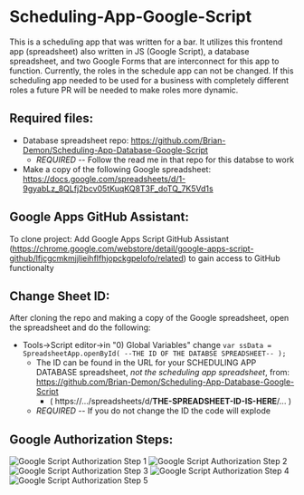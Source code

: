 # Scheduling-App-Google-Script
This is a scheduling app that was written for a bar. It utilizes this frontend app (spreadsheet) also written in JS (Google Script), a database spreadsheet, and two Google Forms that are interconnect for this app to function. Currently, the roles in the schedule app can not be changed. If this scheduling app needed to be used for a business with completely different roles a future PR will be needed to make roles more dynamic.

## Required files:
  - Database spreadsheet repo: https://github.com/Brian-Demon/Scheduling-App-Database-Google-Script
       - *REQUIRED* -- Follow the read me in that repo for this databse to work
  - Make a copy of the following Google spreadsheet: https://docs.google.com/spreadsheets/d/1-9gyabLz_8QLfj2bcv05tKuqKQ8T3F_doTQ_7K5Vd1s

## Google Apps GitHub Assistant:
To clone project:
Add Google Apps Script GitHub Assistant (https://chrome.google.com/webstore/detail/google-apps-script-github/lfjcgcmkmjjlieihflfhjopckgpelofo/related) to gain access to GitHub functionalty

## Change Sheet ID:
After cloning the repo and making a copy of the Google spreadsheet, open the spreadsheet and do the following:
  - Tools->Script editor->in "0) Global Variables" change `var ssData = SpreadsheetApp.openById( --THE ID OF THE DATABSE SPREADSHEET-- );`
    - The ID can be found in the URL for your SCHEDULING APP DATABASE spreadsheet, *not the scheduling app spreadsheet*, from: https://github.com/Brian-Demon/Scheduling-App-Database-Google-Script
       - ( https://.../spreadsheets/d/**THE-SPREADSHEET-ID-IS-HERE**/... )
    - *REQUIRED* -- If you do not change the ID the code will explode

## Google Authorization Steps:
![Google Script Authorization Step 1](https://user-images.githubusercontent.com/74803363/115067547-b56d2e80-9eb6-11eb-83ef-be47fa632c0d.PNG)
![Google Script Authorization Step 2](https://user-images.githubusercontent.com/74803363/115067554-b69e5b80-9eb6-11eb-88c9-e6bf5b168bf1.PNG)
![Google Script Authorization Step 3](https://user-images.githubusercontent.com/74803363/115067558-b7cf8880-9eb6-11eb-8ea2-3a35f5b43c50.PNG)
![Google Script Authorization Step 4](https://user-images.githubusercontent.com/74803363/115067559-b900b580-9eb6-11eb-8acd-cf12b3ed50d1.PNG)
![Google Script Authorization Step 5](https://user-images.githubusercontent.com/74803363/115067565-baca7900-9eb6-11eb-88ee-7c316b0548de.PNG)
